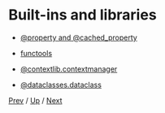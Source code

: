 # Built-ins and libraries

* [@property and @cached_property](1-property/README.md)

* [functools](2-functools/README.md)

* [@contextlib.contextmanager](3-contextmanager/README.md)

* [@dataclasses.dataclass](4-dataclass/README.md)

[Prev](../4-examples/5-class/README.md) /
[Up](../README.md) /
[Next](1-property/README.md)
